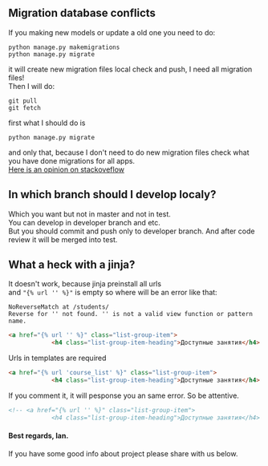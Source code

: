 ## Migration database conflicts
If you making new models or update a old one you need to do:
```
python manage.py makemigrations
python manage.py migrate
```
it will create new migration files
local check and push, I need all migration files!  
Then I will do:
```
git pull
git fetch
```
first what I should do is
```
python manage.py migrate
```
and only that, because I don't need to do new migration files
check what you have done migrations for all apps.   
[Here is an opinion on stackoveflow](https://stackoverflow.com/questions/28035119/should-i-be-adding-the-django-migration-files-in-the-gitignore-file)   

## In which branch should I develop localy?
Which you want but not in master and not in test.  
You can develop in developer branch and etc.  
But you should commit and push only to developer branch.
And after code review it will be merged into test.

## What a heck with a jinja?
It doesn't work, because jinja preinstall all urls   
and ```"{% url '' %}"``` is empty so where will be an error like that:
```
NoReverseMatch at /students/
Reverse for '' not found. '' is not a valid view function or pattern name.
```

```html
<a href="{% url '' %}" class="list-group-item">
            <h4 class="list-group-item-heading">Доступные занятия</h4>
```
Urls in templates are required
```html
<a href="{% url 'course_list' %}" class="list-group-item">
            <h4 class="list-group-item-heading">Доступные занятия</h4>
```
If you comment it, it will pesponse you an same error. So be attentive.   
```html
<!-- <a href="{% url '' %}" class="list-group-item">
            <h4 class="list-group-item-heading">Доступные занятия</h4> -->
```

#### Best regards, Ian.

If you have some good info about project please share with us below.